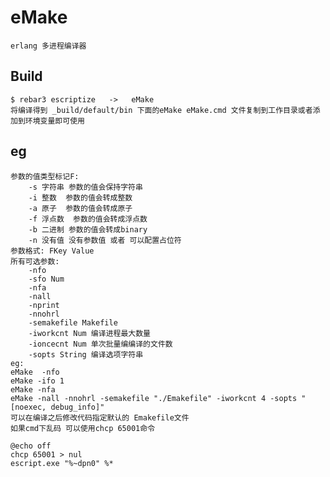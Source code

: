 eMake
=====

    erlang 多进程编译器

Build
-----

    $ rebar3 escriptize   ->   eMake
    将编译得到 _build/default/bin 下面的eMake eMake.cmd 文件复制到工作目录或者添加到环境变量即可使用

eg
-----
    参数的值类型标记F:
        -s 字符串 参数的值会保持字符串 
        -i 整数  参数的值会转成整数
        -a 原子  参数的值会转成原子
        -f 浮点数  参数的值会转成浮点数
        -b 二进制 参数的值会转成binary
        -n 没有值 没有参数值 或者 可以配置占位符
    参数格式: FKey Value
    所有可选参数: 
        -nfo         
        -sfo Num
        -nfa 
        -nall
        -nprint
        -nnohrl 
        -semakefile Makefile
        -iworkcnt Num 编译进程最大数量
        -ioncecnt Num 单次批量编编译的文件数
        -sopts String 编译选项字符串
    eg:
    eMake  -nfo 
    eMake -ifo 1
    eMake -nfa
    eMake -nall -nnohrl -semakefile "./Emakefile" -iworkcnt 4 -sopts "[noexec, debug_info]"
    可以在编译之后修改代码指定默认的 Emakefile文件
    如果cmd下乱码 可以使用chcp 65001命令

    @echo off
    chcp 65001 > nul
    escript.exe "%~dpn0" %*